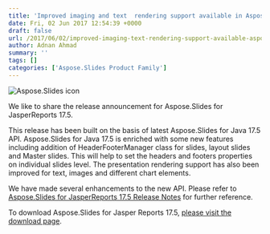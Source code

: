 ```yaml
---
title: 'Improved imaging and text  rendering support available in Aspose.Slides for JasperReport 17.5'
date: Fri, 02 Jun 2017 12:54:39 +0000
draft: false
url: /2017/06/02/improved-imaging-text-rendering-support-available-aspose.slides-jasperreport-17.5/
author: Adnan Ahmad
summary: ''
tags: []
categories: ['Aspose.Slides Product Family']
---
```


![Aspose.Slides icon][1]

We like to share the release announcement for Aspose.Slides for JasperReports 17.5.

This release has been built on the basis of latest Aspose.Slides for Java 17.5 API. Aspose.Slides for Java 17.5 is enriched with some new features including addition of HeaderFooterManager class for slides, layout slides and Master slides. This will help to set the headers and footers properties on individual slides level. The presentation rendering support has also been improved for text, images and different chart elements.

We have made several enhancements to the new API. Please refer to [Aspose.Slides for JasperReports 17.5 Release Notes][2] for further reference.

To download Aspose.Slides for Jasper Reports 17.5, [please visit the download page][3].




[1]: http://www.aspose.com/Images/aspose.slides-logo2.jpg
[2]: https://docs.aspose.com/display/slidesjasperreports/Aspose.Slides+for+Jasper+Reports+17.5+Release+Notes
[3]: http://downloads.aspose.com/slides/jasperreport




